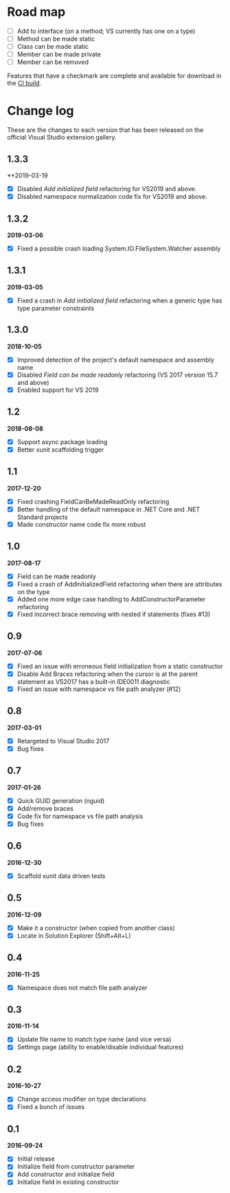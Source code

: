 # Road map

- [ ] Add to interface (on a method; VS currently has one on a type)
- [ ] Method can be made static
- [ ] Class can be made static
- [ ] Member can be made private
- [ ] Member can be removed

Features that have a checkmark are complete and available for
download in the
[CI build](http://vsixgallery.com/extension/fe00c281-eed0-4c6e-901b-d8b845c82e35/).

# Change log

These are the changes to each version that has been released
on the official Visual Studio extension gallery.

## 1.3.3

**2019-03-19

- [x] Disabled *Add initialized field* refactoring for VS2019 and above.
- [x] Disabled namespace normalization code fix for VS2019 and above.

## 1.3.2

**2019-03-06**

- [x] Fixed a possible crash loading System.IO.FileSystem.Watcher assembly

## 1.3.1

**2019-03-05**

- [x] Fixed a crash in *Add initialized field* refactoring when a generic type has type parameter constraints

## 1.3.0

**2018-10-05**

- [x] Improved detection of the project's default namespace and assembly name
- [x] Disabled *Field can be made readonly* refactoring (VS 2017 version 15.7 and above)
- [x] Enabled support for VS 2019

## 1.2

**2018-08-08**

- [x] Support async package loading
- [x] Better xunit scaffolding trigger

## 1.1

**2017-12-20**

- [x] Fixed crashing FieldCanBeMadeReadOnly refactoring
- [x] Better handling of the default namespace in .NET Core and .NET Standard projects
- [x] Made constructor name code fix more robust

## 1.0

**2017-08-17**

- [x] Field can be made readonly
- [x] Fixed a crash of AddInitializedField refactoring when there are attributes on the type
- [x] Added one more edge case handling to AddConstructorParameter refactoring
- [x] Fixed incorrect brace removing with nested if statements (fixes #13)

## 0.9

**2017-07-06**

- [x] Fixed an issue with erroneous field initialization from a static constructor
- [x] Disable Add Braces refactoring when the cursor is at the parent statement as VS2017 has a built-in IDE0011 diagnostic
- [x] Fixed an issue with namespace vs file path analyzer (#12)

## 0.8

**2017-03-01**

- [x] Retargeted to Visual Studio 2017
- [x] Bug fixes

## 0.7

**2017-01-26**

- [x] Quick GUID generation (nguid)
- [x] Add/remove braces
- [x] Code fix for namespace vs file path analysis
- [x] Bug fixes

## 0.6

**2016-12-30**

- [x] Scaffold xunit data driven tests

## 0.5

**2016-12-09**

- [x] Make it a constructor (when copied from another class)
- [x] Locate in Solution Explorer (Shift+Alt+L)

## 0.4

**2016-11-25**

- [x] Namespace does not match file path analyzer

## 0.3

**2016-11-14**

- [x] Update file name to match type name (and vice versa)
- [x] Settings page (ability to enable/disable individual features)

## 0.2

**2016-10-27**

- [x] Change access modifier on type declarations
- [x] Fixed a bunch of issues

## 0.1

**2016-09-24**

- [x] Initial release
- [x] Initialize field from constructor parameter
- [x] Add constructor and initialize field
- [x] Initialize field in existing constructor
